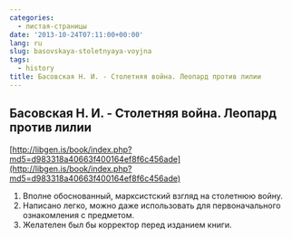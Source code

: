 ```yaml
---
categories:
  - листая-страницы
date: '2013-10-24T07:11:00+00:00'
lang: ru
slug: basovskaya-stoletnyaya-voyjna
tags:
  - history
title: Басовская Н. И. - Столетняя война. Леопард против лилии
---
```





## Басовская Н. И. - Столетняя война. Леопард против лилии

[http://libgen.is/book/index.php?md5=d983318a40663f400164ef8f6c456ade](http://libgen.is/book/index.php?md5=d983318a40663f400164ef8f6c456ade)  

1. Вполне обоснованный, марксистский взгляд на столетнюю войну.
2. Написано легко, можно даже использовать для первоначального ознакомления с предметом.
3. Желателен был бы корректор перед изданием книги.
